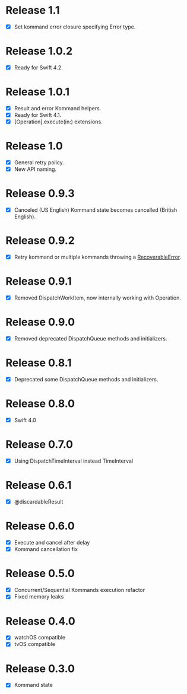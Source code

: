 # Release 1.1

- [x] Set kommand error closure specifying Error type.

# Release 1.0.2

- [x] Ready for Swift 4.2.

# Release 1.0.1

- [x] Result and error Kommand helpers.
- [x] Ready for Swift 4.1.
- [x] [Operation].execute(in:) extensions.

# Release 1.0

- [x] General retry policy.
- [x] New API naming.

# Release 0.9.3

- [x] Canceled (US English) Kommand state becomes cancelled (British English).

# Release 0.9.2

- [x] Retry kommand or multiple kommands throwing a [RecoverableError](https://github.com/apple/swift-evolution/blob/master/proposals/0112-nserror-bridging.md#new-protocols).

# Release 0.9.1

- [x] Removed DispatchWorkItem, now internally working with Operation.

# Release 0.9.0

- [x] Removed deprecated DispatchQueue methods and initializers.

# Release 0.8.1

- [x] Deprecated some DispatchQueue methods and initializers.

# Release 0.8.0

- [x] Swift 4.0

# Release 0.7.0

- [x] Using DispatchTimeInterval instead TimeInterval

# Release 0.6.1

- [x] @discardableResult

# Release 0.6.0

- [x] Execute and cancel after delay
- [x] Kommand cancellation fix

# Release 0.5.0

- [x] Concurrent/Sequential Kommands execution refactor
- [x] Fixed memory leaks

# Release 0.4.0

- [x] watchOS compatible
- [x] tvOS compatible

# Release 0.3.0

- [x] Kommand state

